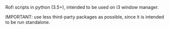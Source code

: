 Rofi scripts in python (3.5+), intended to be used on i3 window manager.

IMPORTANT: use less third-party packages as possible, since it is intended to be run standalone.
